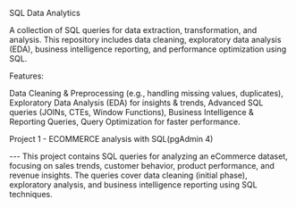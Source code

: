 SQL Data Analytics

A collection of SQL queries for data extraction, transformation, and analysis. This repository includes data cleaning, exploratory data analysis (EDA), business intelligence reporting, and performance optimization using SQL.

Features:

Data Cleaning & Preprocessing (e.g., handling missing values, duplicates),
Exploratory Data Analysis (EDA) for insights & trends,
Advanced SQL queries (JOINs, CTEs, Window Functions),
Business Intelligence & Reporting Queries,
Query Optimization for faster performance.

Project 1 - ECOMMERCE analysis with SQL(pgAdmin 4)

--- This project contains SQL queries for analyzing an eCommerce dataset, focusing on sales trends, customer behavior, product performance, and revenue insights. The queries cover data cleaning (initial phase), exploratory analysis, and business intelligence reporting using SQL techniques.



